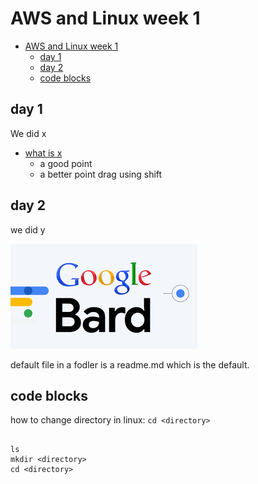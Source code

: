 
# AWS and Linux week 1

- [AWS and Linux week 1](#aws-and-linux-week-1)
  - [day 1](#day-1)
  - [day 2](#day-2)
  - [code blocks](#code-blocks)

## day 1
We did x

- [what is x](cloud.md)
  - a good point
  - a better point 
drag using shift

## day 2
we did y

![Drag Racing](images/download.png)

default file in a fodler is a readme.md
which is the default.

## code blocks
how to change directory in linux: `cd <directory>`

```

ls
mkdir <directory>
cd <directory>

```



